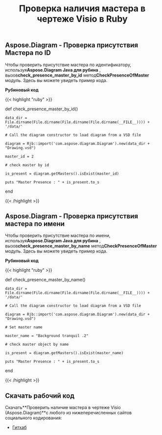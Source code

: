 ﻿---
title: Проверка наличия мастера в чертеже Visio в Ruby
type: docs
weight: 10
url: /ru/java/check-presence-of-a-master-in-the-visio-drawing-in-ruby/
---
## **Aspose.Diagram - Проверка присутствия Мастера по ID**
 Чтобы проверить присутствие мастера по идентификатору, используя**Aspose.Diagram Java для рубина** , вызов**check_presence_master_by_id** метод**CheckPresenceOfMaster** модуль. Здесь вы можете увидеть пример кода.

**Рубиновый код**

{{< highlight "ruby" >}}

 def check_presence_master_by_id()

    data_dir = File.dirname(File.dirname(File.dirname(File.dirname(__FILE__)))) + '/data/'

    # Call the diagram constructor to load diagram from a VSD file

    diagram = Rjb::import('com.aspose.diagram.Diagram').new(data_dir + "Drawing.vsd")

    master_id = 2

    # check master by id

    is_present = diagram.getMasters().isExist(master_id)

    puts "Master Presence : " + is_present.to_s

end

{{< /highlight >}}
## **Aspose.Diagram - Проверка присутствия мастера по имени**
 Чтобы проверить присутствие мастера по имени, используя**Aspose.Diagram Java для рубина** , вызов**check_presence_master_by_name** метод**CheckPresenceOfMaster** модуль. Здесь вы можете увидеть пример кода.

**Рубиновый код**

{{< highlight "ruby" >}}

 def check_presence_master_by_name()

    data_dir = File.dirname(File.dirname(File.dirname(File.dirname(__FILE__)))) + '/data/'

    # Call the diagram constructor to load diagram from a VSD file

    diagram = Rjb::import('com.aspose.diagram.Diagram').new(data_dir + "Drawing.vsd")

    # Set master name

    master_name = "Background tranquil .2"

    # check master object by name

    is_present = diagram.getMasters().isExist(master_name)

    puts "Master Presence : " + is_present.to_s

end

{{< /highlight >}}
## **Скачать рабочий код**
 Скачать**Проверить наличие мастера в чертеже Visio (Aspose.Diagram)**с любого из нижеперечисленных сайтов социального кодирования:

- [Гитхаб](https://github.com/asposediagram/Aspose.Diagram-for-Java/blob/master/Plugins/Aspose_Diagram_Java_for_Ruby/lib/asposediagramjava/Masters/checkpresenceofmaster.rb)

